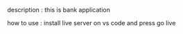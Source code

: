 description : this is bank application

how to use : install live server on vs code and press go live